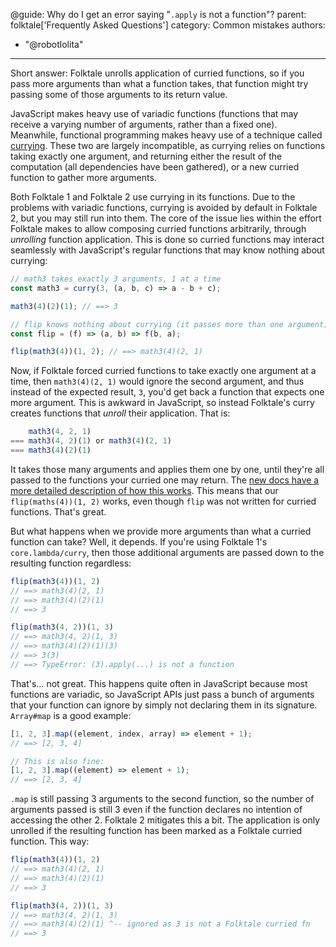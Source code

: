 @guide: Why do I get an error saying "`.apply` is not a function"?
parent: folktale['Frequently Asked Questions']
category: Common mistakes
authors:
  - "@robotlolita"
---

Short answer: Folktale unrolls application of curried functions, so if you pass more arguments than what a function takes, that function might try passing some of those arguments to its return value.

JavaScript makes heavy use of variadic functions (functions that may receive a varying number of arguments, rather than a fixed one). Meanwhile, functional programming makes heavy use of a technique called [currying](http://origamitower.github.io/folktale/api/en/folktale.src.core.lambda.curry.curry.html#what-is-currying-). These two are largely incompatible, as currying relies on functions taking exactly one argument, and returning either the result of the computation (all dependencies have been gathered), or a new curried function to gather more arguments.

Both Folktale 1 and Folktale 2 use currying in its functions. Due to the problems with variadic functions, currying is avoided by default in Folktale 2, but you may still run into them. The core of the issue lies within the effort Folktale makes to allow composing curried functions arbitrarily, through *unrolling* function application. This is done so curried functions may interact seamlessly with JavaScript's regular functions that may know nothing about currying:

```js
// math3 takes exactly 3 arguments, 1 at a time
const math3 = curry(3, (a, b, c) => a - b + c);

math3(4)(2)(1); // ==> 3

// flip knows nothing about currying (it passes more than one argument)
const flip = (f) => (a, b) => f(b, a);

flip(math3(4))(1, 2); // ==> math3(4)(2, 1)
```

Now, if Folktale forced curried functions to take exactly one argument at a time, then `math3(4)(2, 1)` would ignore the second argument, and thus instead of the expected result, `3`, you'd get back a function that expects one more argument. This is awkward in JavaScript, so instead Folktale's curry creates functions that *unroll* their application. That is:

```js
    math3(4, 2, 1)
=== math3(4, 2)(1) or math3(4)(2, 1)
=== math3(4)(2)(1)
```

It takes those many arguments and applies them one by one, until they're all passed to the functions your curried one may return. The [new docs have a more detailed description of how this works](http://origamitower.github.io/folktale/api/en/folktale.src.core.lambda.curry.curry.html#-curry-under-the-hood). This means that our `flip(maths(4))(1, 2)` works, even though `flip` was not written for curried functions. That's great.

But what happens when we provide more arguments than what a curried function can take? Well, it depends. If you're using Folktale 1's `core.lambda/curry`, then those additional arguments are passed down to the resulting function regardless:

```js
flip(math3(4))(1, 2)
// ==> math3(4)(2, 1)
// ==> math3(4)(2)(1) 
// ==> 3

flip(math3(4, 2))(1, 3)
// ==> math3(4, 2)(1, 3) 
// ==> math3(4)(2)(1)(3) 
// ==> 3(3) 
// ==> TypeError: (3).apply(...) is not a function
```

That's… not great. This happens quite often in JavaScript because most functions are variadic, so JavaScript APIs just pass a bunch of arguments that your function can ignore by simply not declaring them in its signature. `Array#map` is a good example:

```js
[1, 2, 3].map((element, index, array) => element + 1);
// ==> [2, 3, 4]

// This is also fine:
[1, 2, 3].map((element) => element + 1);
// ==> [2, 3, 4]
```

`.map` is still passing 3 arguments to the second function, so the number of arguments passed is still 3 even if the function declares no intention of accessing the other 2. Folktale 2 mitigates this a bit. The application is only unrolled if the resulting function has been marked as a Folktale curried function. This way:

```js
flip(math3(4))(1, 2)
// ==> math3(4)(2, 1)
// ==> math3(4)(2)(1) 
// ==> 3

flip(math3(4, 2))(1, 3)
// ==> math3(4, 2)(1, 3) 
// ==> math3(4)(2)(1) ^-- ignored as 3 is not a Folktale curried fn
// ==> 3 
```

